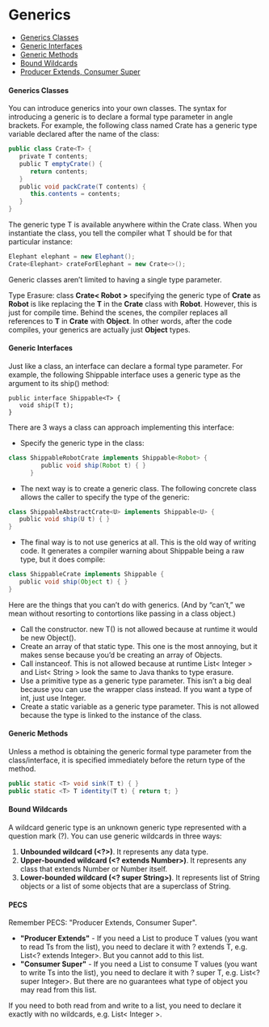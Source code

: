 # Generics
* [Generics Classes](#generics-classes)
* [Generic Interfaces](#generic-interfaces)
* [Generic Methods](#generic-methods)
* [Bound Wildcards](#bound-wildcards)
* [Producer Extends, Consumer Super](#pecs)
#### Generics Classes
You can introduce generics into your own classes. The syntax for introducing a generic is to declare a formal type parameter in angle brackets. For example, the following class named Crate has a generic type variable declared after the name of the class:
```java
public class Crate<T> {
   private T contents;
   public T emptyCrate() {
      return contents;
   }
   public void packCrate(T contents) {
      this.contents = contents;
   }
}
```
The generic type T is available anywhere within the Crate class. When you instantiate the class, you tell the compiler what T should be for that particular instance:
```java
Elephant elephant = new Elephant();
Crate<Elephant> crateForElephant = new Crate<>();
```
Generic classes aren’t limited to having a single type parameter.

Type Erasure: class **Crate< Robot >** specifying the generic type of **Crate** as **Robot** is like replacing the **T** in the **Crate** class with **Robot**. However, this is just for compile time. Behind the scenes, the compiler replaces all references to **T** in **Crate** with **Object**. In other words, after the code compiles, your generics are actually just **Object** types.

#### Generic Interfaces
Just like a class, an interface can declare a formal type parameter. For example, the following Shippable interface uses a generic type as the argument to its ship() method:
```
public interface Shippable<T> {
   void ship(T t);
}
```
There are 3 ways a class can approach implementing this interface:
* Specify the generic type in the class:
```java
class ShippableRobotCrate implements Shippable<Robot> {
         public void ship(Robot t) { }
      }
```
* The next way is to create a generic class. The following concrete class allows the caller to specify the type of the generic:
```java
class ShippableAbstractCrate<U> implements Shippable<U> {
   public void ship(U t) { }
}
```
* The final way is to not use generics at all. This is the old way of writing code. It generates a compiler warning about Shippable being a raw type, but it does compile:
```java
class ShippableCrate implements Shippable {
   public void ship(Object t) { }
}
```
Here are the things that you can’t do with generics. (And by “can’t,” we mean without resorting to contortions like passing in a class object.)
* Call the constructor. new T() is not allowed because at runtime it would be new Object().
* Create an array of that static type. This one is the most annoying, but it makes sense because you’d be creating an array of Objects.
* Call instanceof. This is not allowed because at runtime List< Integer > and List< String > look the same to Java thanks to type erasure.
* Use a primitive type as a generic type parameter. This isn’t a big deal because you can use the wrapper class instead. If you want a type of int, just use Integer.
* Create a static variable as a generic type parameter. This is not allowed because the type is linked to the instance of the class.
#### Generic Methods
Unless a method is obtaining the generic formal type parameter from the class/interface, it is specified immediately before the return type of the method.
```java
public static <T> void sink(T t) { }
public static <T> T identity(T t) { return t; }
```
#### Bound Wildcards
A wildcard generic type is an unknown generic type represented with a question mark (?). You can use generic wildcards in three ways:
1. **Unbounded wildcard (<?>)**. It represents any data type.
2. **Upper-bounded wildcard (<? extends Number>)**. It represents any class that extends Number or Number itself.
3. **Lower-bounded wildcard (<? super String>)**. It represents list of String objects or a list of some objects that are a superclass of String.

#### PECS
Remember PECS: "Producer Extends, Consumer Super".

* **"Producer Extends"** - If you need a List to produce T values (you want to read Ts from the list), you need to declare it with ? extends T, e.g. List<? extends Integer>. But you cannot add to this list.
* **"Consumer Super"** - If you need a List to consume T values (you want to write Ts into the list), you need to declare it with ? super T, e.g. List<? super Integer>. But there are no guarantees what type of object you may read from this list.

If you need to both read from and write to a list, you need to declare it exactly with no wildcards, e.g. List< Integer >.
